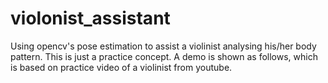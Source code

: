 # violonist_assistant
Using opencv's pose estimation to assist a violinist analysing his/her body pattern. This is just a practice concept. A demo is shown as follows, which is based on practice video of a violinist from youtube.



